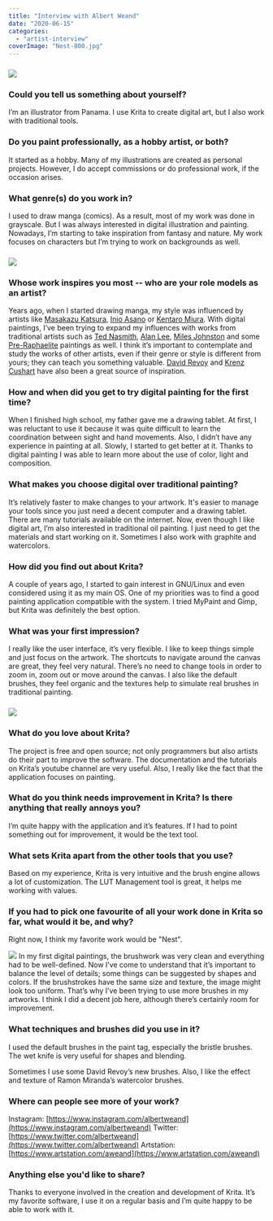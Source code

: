 ```yaml
---
title: "Interview with Albert Weand"
date: "2020-06-15"
categories: 
  - "artist-interview"
coverImage: "Nest-800.jpg"
---
```


### ![](../images/Hen-800.jpg)

### Could you tell us something about yourself?

I’m an illustrator from Panama. I use Krita to create digital art, but I also work with traditional tools.

### Do you paint professionally, as a hobby artist, or both?

It started as a hobby. Many of my illustrations are created as personal projects. However, I do accept commissions or do professional work, if the occasion arises.

### What genre(s) do you work in?

I used to draw manga (comics). As a result, most of my work was done in grayscale. But I was always interested in digital illustration and painting. Nowadays, I’m starting to take inspiration from fantasy and nature. My work focuses on characters but I’m trying to work on backgrounds as well.

### ![](../images/Pueblo-800.jpg)

### Whose work inspires you most -- who are your role models as an artist?

Years ago, when I started drawing manga, my style was influenced by artists like [Masakazu Katsura](https://en.wikipedia.org/wiki/Masakazu_Katsura), [Inio Asano](https://en.wikipedia.org/wiki/Inio_Asano) or [Kentaro Miura](https://en.wikipedia.org/wiki/Kentaro_Miura). With digital paintings, I’ve been trying to expand my influences with works from traditional artists such as [Ted Nasmith](https://www.tednasmith.com/), [Alan Lee](https://www.iamag.co/the-art-of-alan-lee/), [Miles Johnston](https://www.milesjohnstonart.com/) and some [Pre-Raphaelite](https://en.wikipedia.org/wiki/Pre-Raphaelite_Brotherhood) paintings as well. I think it’s important to contemplate and study the works of other artists, even if their genre or style is different from yours; they can teach you something valuable. [David Revoy](https://www.davidrevoy.com/) and [Krenz Cushart](https://www.artstation.com/krenz) have also been a great source of inspiration.

### How and when did you get to try digital painting for the first time?

When I finished high school, my father gave me a drawing tablet. At first, I was reluctant to use it because it was quite difficult to learn the coordination between sight and hand movements. Also, I didn’t have any experience in painting at all. Slowly, I started to get better at it. Thanks to digital painting I was able to learn more about the use of color, light and composition.

### What makes you choose digital over traditional painting?

It’s relatively faster to make changes to your artwork. It's easier to manage your tools since you just need a decent computer and a drawing tablet. There are many tutorials available on the internet. Now, even though I like digital art, I’m also interested in traditional oil painting. I just need to get the materials and start working on it. Sometimes I also work with graphite and watercolors.

### How did you find out about Krita?

A couple of years ago, I started to gain interest in GNU/Linux and even considered using it as my main OS. One of my priorities was to find a good painting application compatible with the system. I tried MyPaint and Gimp, but Krita was definitely the best option.

### What was your first impression?

I really like the user interface, it’s very flexible. I like to keep things simple and just focus on the artwork. The shortcuts to navigate around the canvas are great, they feel very natural. There’s no need to change tools in order to zoom in, zoom out or move around the canvas. I also like the default brushes, they feel organic and the textures help to simulate real brushes in traditional painting.

### ![](../images/Noche-800.jpg)

### What do you love about Krita?

The project is free and open source; not only programmers but also artists do their part to improve the software. The documentation and the tutorials on Krita’s youtube channel are very useful. Also, I really like the fact that the application focuses on painting.

### What do you think needs improvement in Krita? Is there anything that really annoys you?

I’m quite happy with the application and it’s features. If I had to point something out for improvement, it would be the text tool.

### What sets Krita apart from the other tools that you use?

Based on my experience, Krita is very intuitive and the brush engine allows a lot of customization. The LUT Management tool is great, it helps me working with values.

### If you had to pick one favourite of all your work done in Krita so far, what would it be, and why?

Right now, I think my favorite work would be "Nest".

![](../images/Nest-800.jpg) In my first digital paintings, the brushwork was very clean and everything had to be well-defined. Now I’ve come to understand that it’s important to balance the level of details; some things can be suggested by shapes and colors. If the brushstrokes have the same size and texture, the image might look too uniform. That’s why I’ve been trying to use more brushes in my artworks. I think I did a decent job here, although there’s certainly room for improvement.

### What techniques and brushes did you use in it?

I used the default brushes in the paint tag, especially the bristle brushes. The wet knife is very useful for shapes and blending.

Sometimes I use some David Revoy’s new brushes. Also, I like the effect and texture of Ramon Miranda’s watercolor brushes.

### Where can people see more of your work?

Instagram: [https://www.instagram.com/albertweand](https://www.instagram.com/albertweand) Twitter: [https://www.twitter.com/albertweand](https://www.twitter.com/albertweand) Artstation: [https://www.artstation.com/aweand](https://www.artstation.com/aweand)

### Anything else you'd like to share?

Thanks to everyone involved in the creation and development of Krita. It’s my favorite software, I use it on a regular basis and I’m quite happy to be able to work with it.
